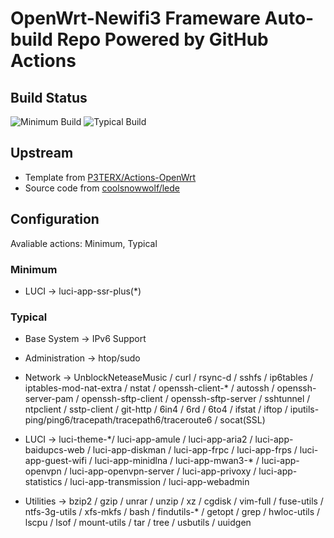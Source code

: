 # OpenWrt-Newifi3 Frameware Auto-build Repo Powered by GitHub Actions

## Build Status

![Minimum Build](https://github.com/allankevinrichie/OpenWrt-Newifi3/workflows/Minimum%20Build/badge.svg)
![Typical Build](https://github.com/allankevinrichie/OpenWrt-Newifi3/workflows/Typical%20Build/badge.svg)

## Upstream

- Template from [P3TERX/Actions-OpenWrt](https://github.com/P3TERX/Actions-OpenWrt)
- Source code from [coolsnowwolf/lede](https://github.com/coolsnowwolf/lede)

## Configuration

Avaliable actions: Minimum, Typical

### Minimum

- LUCI -> luci-app-ssr-plus(*)

### Typical

- Base System -> IPv6 Support

- Administration -> htop/sudo
- Network -> UnblockNeteaseMusic / curl / rsync-d / sshfs / ip6tables / iptables-mod-nat-extra / nstat / openssh-client-* / autossh / openssh-server-pam / openssh-sftp-client / openssh-sftp-server / sshtunnel / ntpclient / sstp-client / git-http / 6in4 / 6rd / 6to4 / ifstat / iftop / iputils-ping/ping6/tracepath/tracepath6/traceroute6 / socat(SSL)

- LUCI -> luci-theme-*/ luci-app-amule / luci-app-aria2 / luci-app-baidupcs-web / luci-app-diskman / luci-app-frpc / luci-app-frps / luci-app-guest-wifi / luci-app-minidlna / luci-app-mwan3-\* / luci-app-openvpn / luci-app-openvpn-server / luci-app-privoxy / luci-app-statistics / luci-app-transmission /  luci-app-webadmin

- Utilities -> bzip2 / gzip / unrar / unzip / xz / cgdisk / vim-full / fuse-utils / ntfs-3g-utils / xfs-mkfs / bash / findutils-* / getopt / grep / hwloc-utils / lscpu / lsof / mount-utils / tar / tree / usbutils / uuidgen
